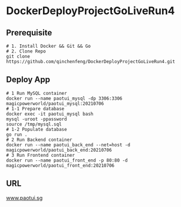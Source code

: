 # DockerDeployProjectGoLiveRun4

## Prerequisite

```shell
# 1. Install Docker && Git && Go
# 2. Clone Repo
git clone https://github.com/qinchenfeng/DockerDeployProjectGoLiveRun4.git
```

## Deploy App

```shell
# 1 Run MySQL container
docker run --name paotui_mysql -dp 3306:3306 magicpowerworld/paotui_mysql:20210706
# 1-1 Prepare database
docker exec -it paotui_mysql bash
mysql -uroot -ppassword
source /tmp/mysql.sql
# 1-2 Populate database
go run .
# 2 Run Backend container
docker run --name paotui_back_end --net=host -d magicpowerworld/paotui_back_end:20210706
# 3 Run Frontend container
docker run --name paotui_front_end -p 80:80 -d magicpowerworld/paotui_front_end:20210706
```

## URL
www.paotui.sg